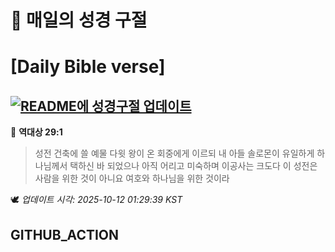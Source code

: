 # 🙏 매일의 성경 구절
# [Daily Bible verse]
## [![README에 성경구절 업데이트](https://github.com/DONGSUKA/first_test/actions/workflows/update-readme-bible.yml/badge.svg)](https://github.com/DONGSUKA/first_test/actions/workflows/update-readme-bible.yml)
<!-- START_BIBLE_VERSE -->
📖 **역대상 29:1**
> 성전 건축에 쓸 예물 다윗 왕이 온 회중에게 이르되 내 아들 솔로몬이 유일하게 하나님께서 택하신 바 되었으나 아직 어리고 미숙하며 이공사는 크도다 이 성전은 사람을 위한 것이 아니요 여호와 하나님을 위한 것이라

🕊️ _업데이트 시각: 2025-10-12 01:29:39 KST_
  <!-- END_BIBLE_VERSE -->
## GITHUB_ACTION
